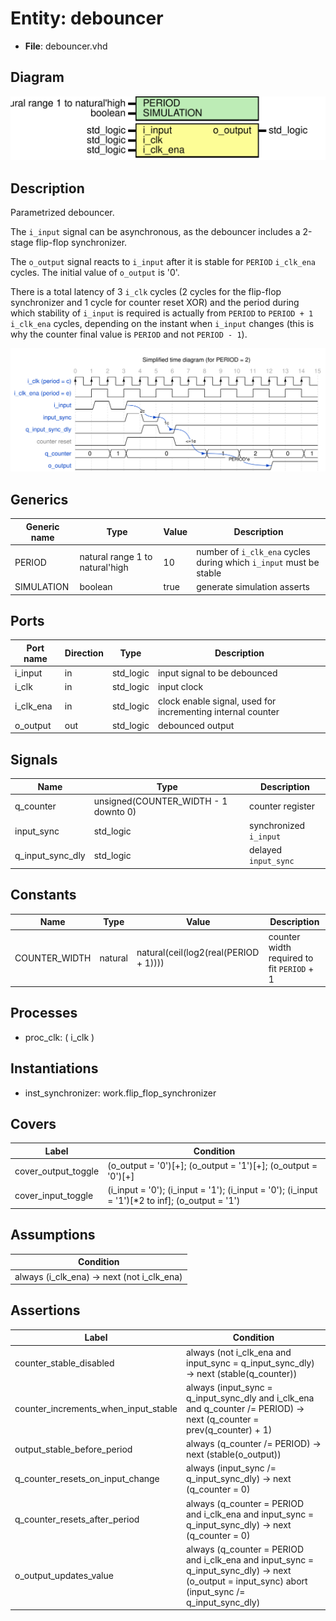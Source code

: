 
# Entity: debouncer 
- **File**: debouncer.vhd

## Diagram
![Diagram](debouncer.svg "Diagram")
## Description

Parametrized debouncer.

The `i_input` signal can be asynchronous, as the debouncer includes a 2-stage flip-flop synchronizer.

The `o_output` signal reacts to `i_input` after it is stable for `PERIOD` `i_clk_ena` cycles.
The initial value of `o_output` is '0'.

There is a total latency of 3 `i_clk` cycles (2 cycles for the flip-flop synchronizer and
1 cycle for counter reset XOR) and the period during which stability of
`i_input` is required is actually from `PERIOD` to `PERIOD + 1` `i_clk_ena` cycles, depending on the instant
when `i_input` changes (this is why the counter final value is `PERIOD` and not `PERIOD - 1`).



![alt text](debouncer_wavedrom_0.svg "title")

 


## Generics

| Generic name | Type                            | Value | Description                                                        |
| ------------ | ------------------------------- | ----- | ------------------------------------------------------------------ |
| PERIOD       | natural range 1 to natural'high | 10    | number of `i_clk_ena` cycles during which `i_input` must be stable |
| SIMULATION   | boolean                         | true  | generate simulation asserts                                        |

## Ports

| Port name | Direction | Type      | Description                                                 |
| --------- | --------- | --------- | ----------------------------------------------------------- |
| i_input   | in        | std_logic | input signal to be debounced                                |
| i_clk     | in        | std_logic | input clock                                                 |
| i_clk_ena | in        | std_logic | clock enable signal, used for incrementing internal counter |
| o_output  | out       | std_logic | debounced output                                            |

## Signals

| Name             | Type                                 | Description            |
| ---------------- | ------------------------------------ | ---------------------- |
| q_counter        | unsigned(COUNTER_WIDTH - 1 downto 0) | counter register       |
| input_sync       | std_logic                            | synchronized `i_input` |
| q_input_sync_dly | std_logic                            | delayed `input_sync`   |

## Constants

| Name          | Type    | Value                                 | Description                                |
| ------------- | ------- | ------------------------------------- | ------------------------------------------ |
| COUNTER_WIDTH | natural | natural(ceil(log2(real(PERIOD + 1)))) | counter width required to fit `PERIOD` + 1 |

## Processes
- proc_clk: ( i_clk )

## Instantiations

- inst_synchronizer: work.flip_flop_synchronizer

## Covers

| Label | Condition |
|-----------|-----------|
| cover_output_toggle | (o_output = '0')[+]; (o_output = '1')[+]; (o_output = '0')[+] |
| cover_input_toggle | (i_input = '0'); (i_input = '1'); (i_input = '0'); (i_input = '1')[*2 to inf]; (o_output = '1') |

## Assumptions

| Condition |
|-----------|
| always (i_clk_ena) -> next (not i_clk_ena) |

## Assertions

| Label | Condition |
|-------|-----------|
| counter_stable_disabled | always (not i_clk_ena and input_sync = q_input_sync_dly) -> next (stable(q_counter)) |
| counter_increments_when_input_stable | always (input_sync = q_input_sync_dly and i_clk_ena and q_counter /= PERIOD) -> next (q_counter = prev(q_counter) + 1) |
| output_stable_before_period | always (q_counter /= PERIOD) -> next (stable(o_output)) |
| q_counter_resets_on_input_change | always (input_sync /= q_input_sync_dly) -> next (q_counter = 0) |
| q_counter_resets_after_period | always (q_counter = PERIOD and i_clk_ena and input_sync = q_input_sync_dly) -> next (q_counter = 0) |
| o_output_updates_value | always (q_counter = PERIOD and i_clk_ena and input_sync = q_input_sync_dly) -> next (o_output = input_sync) abort (input_sync /= q_input_sync_dly) |

